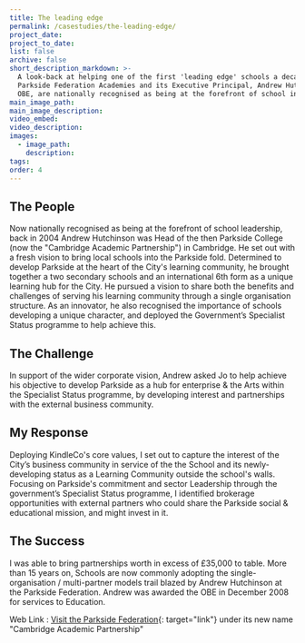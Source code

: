 ```yaml
---
title: The leading edge
permalink: /casestudies/the-leading-edge/
project_date:
project_to_date:
list: false
archive: false
short_description_markdown: >-
  A look-back at helping one of the first 'leading edge' schools a decade on…
  Parkside Federation Academies and its Executive Principal, Andrew Hutchinson
  OBE, are nationally recognised as being at the forefront of school innovation
main_image_path:
main_image_description:
video_embed:
video_description:
images:
  - image_path:
    description:
tags:
order: 4
---
```


## The People

Now nationally recognised as being at the forefront of school leadership, back in 2004 Andrew Hutchinson was Head of the then Parkside College (now the "Cambridge Academic Partnership") in Cambridge. He set out with a fresh vision to bring local schools into the Parkside fold. Determined to develop Parkside at the heart of the City's learning community, he brought together a two secondary schools and an international 6th form as a unique learning hub for the City. He pursued a vision to share both the benefits and challenges of serving his learning community through a single organisation structure. As an innovator, he also recognised the importance of schools developing a unique character, and deployed the Government’s Specialist Status programme to help achieve this.

## The Challenge

In support of the wider corporate vision, Andrew asked Jo to help achieve his objective to develop Parkside as a hub for enterprise & the Arts within the Specialist Status programme, by developing interest and partnerships with the external business community.

## My Response

Deploying KindleCo's core values, I set out to capture the interest of the City’s business community in service of the the School and its newly-developing status as a Learning Community outside the school's walls. Focusing on Parkside's commitment and sector Leadership through the government’s Specialist Status programme, I identified brokerage opportunities with external partners who could share the Parkside social & educational mission, and might invest in it.

## The Success

I was able to bring partnerships worth in excess of &pound;35,000 to table. More than 15 years on, Schools are now commonly adopting the single- organisation / multi-partner models trail blazed by Andrew Hutchinson at the Parkside Federation. Andrew was awarded the OBE in December 2008 for services to Education.

Web Link : [Visit the Parkside Federation](https://cap.education/multi-academy-trust/){: target="link"}&nbsp;under its new name "Cambridge Academic Partnership"